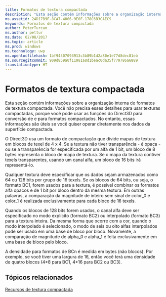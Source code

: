 ```yaml
---
title: Formatos de textura compactada
description: "Esta seção contém informações sobre a organização interna de formatos de textura compactada."
ms.assetid: 24D17B9F-8CA7-4006-9E0F-178C6B3CAEC9
keywords: Formatos de textura compactada
author: PeterTurcan
ms.author: pettur
ms.date: 02/08/2017
ms.topic: article
ms.prod: windows
ms.technology: uwp
ms.openlocfilehash: 1bf94307093913c3b89b1d2a80e1e77d8dec81eb
ms.sourcegitcommit: 909d859a0f11981a8d1beac0da35f779786a6889
translationtype: HT
---
```

# <a name="compressed-texture-formats"></a>Formatos de textura compactada


Esta seção contém informações sobre a organização interna de formatos de textura compactada. Você não precisa esses detalhes para usar texturas compactadas, porque você pode usar as funções do Direct3D para conversão de e para formatos compactados. No entanto, essas informações são úteis se você quiser operar diretamente nos dados da superfície compactada.

O Direct3D usa um formato de compactação que divide mapas de textura em blocos de texel de 4 x 4. Se a textura não tiver transparência - é opaca - ou se a transparência for especificada por um alfa de 1 bit, um bloco de 8 bytes representa o bloco de mapa de textura. Se o mapa da textura contiver texels transparentes, usando um canal alfa, um bloco de 16 bits irá representá-lo.

Qualquer textura deve especificar que os dados sejam armazenados como 64 ou 128 bits por grupo de 16 texels. Se os blocos de 64 bits, ou seja, o formato BC1, forem usados para a textura, é possível combinar os formatos alfa opacos e de 1 bit por bloco dentro da mesma textura. Em outras palavras, a comparação da magnitude de inteiro sem sinal de color\_0 e color\_1 é realizada exclusivamente para cada bloco de 16 texels.

Quando os blocos de 128 bits forem usados, o canal alfa deve ser especificado no modo explícito (formato BC2) ou interpolado (formato BC3) para a textura inteira. Da mesma forma que ocorre com a cor, quando o modo interpolado é selecionado, o modo de seis ou oito alfas interpolados pode ser usado em uma base de bloco por bloco. Novamente, a comparação de magnitude de alpha\_0 e alpha\_1 é feita exclusivamente em uma base de bloco pelo bloco.

A densidade para formatos de BCn é medida em bytes (não blocos). Por exemplo, se você tiver uma largura de 16, então você terá uma densidade de quatro blocos (4\*8 para BC1, 4\*16 para BC2 ou BC3).

## <a name="span-idrelated-topicsspanrelated-topics"></a><span id="related-topics"></span>Tópicos relacionados


[Recursos de textura compactada](compressed-texture-resources.md)

 

 




